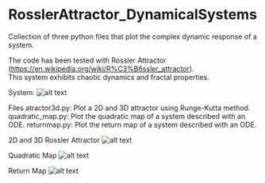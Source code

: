 # RosslerAttractor_DynamicalSystems
Collection of three python files that plot the complex dynamic response of a system. 

The code has been tested with Rossler Attractor (https://en.wikipedia.org/wiki/R%C3%B6ssler_attractor).  
This system exhibits chaotic dynamics and fractal properties.

System:
![alt text](https://github.com/JoseBarreiros/RosslerAttractor_DynamicalSystems/blob/master/Media/system.png)

Files
atractor3d.py:    Plot a 2D and 3D attractor using Runge-Kutta method.  
quadratic_map.py: Plot the quadratic map of a system described with an ODE.
returnmap.py:     Plot the return map of a system described with an ODE.

2D and 3D Rossler Attractor
![alt text](https://github.com/JoseBarreiros/RosslerAttractor_DynamicalSystems/blob/master/Media/attractor1.png)

Quadratic Map 
![alt text](https://github.com/JoseBarreiros/RosslerAttractor_DynamicalSystems/blob/master/Media/quadmap.png)

Return Map
![alt text](https://github.com/JoseBarreiros/RosslerAttractor_DynamicalSystems/blob/master/Media/return_map.png)




